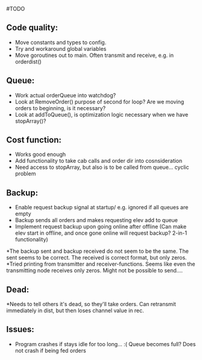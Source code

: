 #TODO

## Code quality:

* Move constants and types to config.
* Try and workaround global variables
* Move goroutines out to main. Often transmit and receive, e.g. in orderdist()

## Queue:

* Work actual orderQueue into watchdog?
* Look at RemoveOrder() purpose of second for loop? Are we moving orders to beginning, is it necessary?
* Look at addToQueue(), is optimization logic necessary when we have stopArray()?

## Cost function:

* Works good enough
* Add functionality to take cab calls and order dir into cosnsideration
* Need access to stopArray, but also is to be called from queue... cyclic problem

## Backup:

* Enable request backup signal at startup/ e.g. ignored if all queues are empty
* Backup sends all orders and makes requesting elev add to queue
* Implement request backup upon going online after offline (Can make elev start in offline, and once gone online will request backup? 2-in-1 functionality)

*The backup sent and backup received do not seem to be the same. The sent seems to be correct. The received is correct format, but only zeros.
*Tried printing from transmitter and receiver-functions. Seems like even the transmitting node receives only zeros. Might not be possible to send....


## Dead:

*Needs to tell others it's dead, so they'll take orders. Can retransmit immediately in dist, but then loses channel value in rec.

## Issues:

* Program crashes if stays idle for too long... :( Queue becomes full? Does not crash if being fed orders

